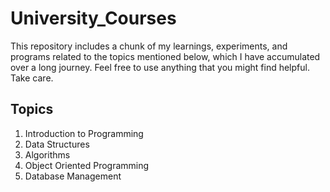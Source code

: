 # University_Courses

This repository includes a chunk of my learnings, experiments, and programs related to the topics mentioned below, which I have accumulated over a long journey. 
Feel free to use anything that you might find helpful. Take care. 

## Topics 
1. Introduction to Programming
2. Data Structures
3. Algorithms
4. Object Oriented Programming
5. Database Management
